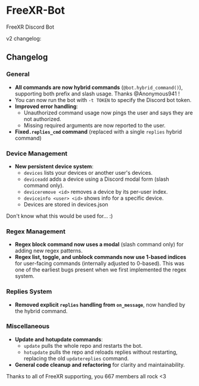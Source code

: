 # FreeXR-Bot
FreeXR Discord Bot

v2 changelog:
## Changelog

### General
- **All commands are now hybrid commands** (`@bot.hybrid_command()`), supporting both prefix and slash usage. Thanks @Anonymous941 !
- You can now run the bot with `-t TOKEN` to specify the Discord bot token.
- **Improved error handling**: 
  - Unauthorized command usage now pings the user and says they are not authorized.
  - Missing required arguments are now reported to the user.
- **Fixed`.replies_cmd` command** (replaced with a single `replies` hybrid command)

### Device Management
- **New persistent device system**:
  - `devices` lists your devices or another user's devices.
  - `deviceadd` adds a device using a Discord modal form (slash command only).
  - `deviceremove <id>` removes a device by its per-user index.
  - `deviceinfo <user> <id>` shows info for a specific device.
  - Devices are stored in devices.json

Don't know what this would be used for... :)

### Regex Management
- **Regex block command now uses a modal** (slash command only) for adding new regex patterns.
- **Regex list, toggle, and unblock commands now use 1-based indices** for user-facing commands (internally adjusted to 0-based). This was one of the earliest bugs present when we first implemented the regex system.


### Replies System
- **Removed explicit `replies` handling from `on_message`**, now handled by the hybrid command.

### Miscellaneous
- **Update and hotupdate commands**:
  - `update` pulls the whole repo and restarts the bot.
  - `hotupdate` pulls the repo and reloads replies without restarting, replacing the old `updatereplies` command.
- **General code cleanup and refactoring** for clarity and maintainability.

Thanks to all of FreeXR supporting, you 667 members all rock <3
